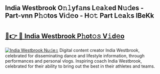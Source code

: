 ## India Westbrook O𝚗𝚕yf𝚊ns L𝚎a𝚔ed N𝚞𝚍es - Part-vnn P𝚑𝚘tos Vi𝚍𝚎o - H𝚘𝚝 Part L𝚎a𝚔s IBeKk

# <h2><a href="http://kf54uy4.oniu.top/?m=India+Westbrook">🔗👉 🔴 India Westbrook P𝚑ot𝚘𝚜 V𝚒d𝚎o</a></h2>

[![India Westbrook Nu𝚍e𝚜](https://i.imgur.com/0qMVB7G.gif)](http://kf54uy4.oniu.top/?m=India+Westbrook)
Digital content creator India Westbrook, celebrated for disseminating dance and lifestyle information, through performances and personal vlogs. Inspiring coach India Westbrook, celebrated for their ability to bring out the best in their athletes and teams.  
